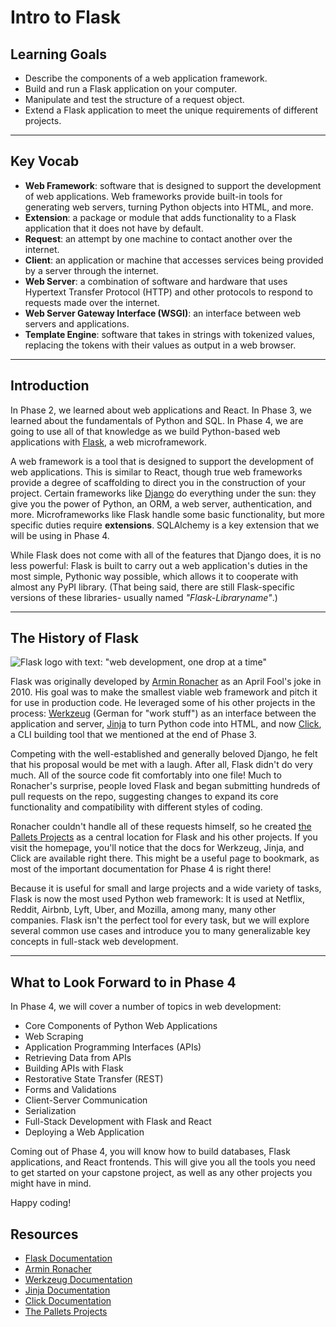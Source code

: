 # Intro to Flask

## Learning Goals

- Describe the components of a web application framework.
- Build and run a Flask application on your computer.
- Manipulate and test the structure of a request object.
- Extend a Flask application to meet the unique requirements of different projects.

***

## Key Vocab

- **Web Framework**: software that is designed to support the development of
  web applications. Web frameworks provide built-in tools for generating web
  servers, turning Python objects into HTML, and more.
- **Extension**: a package or module that adds functionality to a Flask
  application that it does not have by default.
- **Request**: an attempt by one machine to contact another over the internet.
- **Client**: an application or machine that accesses services being provided
  by a server through the internet.
- **Web Server**: a combination of software and hardware that uses Hypertext
  Transfer Protocol (HTTP) and other protocols to respond to requests made
  over the internet.
- **Web Server Gateway Interface (WSGI)**: an interface between web servers
  and applications.
- **Template Engine**: software that takes in strings with tokenized
  values, replacing the tokens with their values as output in a web browser.

***

## Introduction

In Phase 2, we learned about web applications and React. In Phase 3, we learned
about the fundamentals of Python and SQL. In Phase 4, we are going to use all of
that knowledge as we build Python-based web applications with
[Flask](https://flask.palletsprojects.com/en/2.2.x/), a web microframework.

A web framework is a tool that is designed to support the development of web
applications. This is similar to React, though true web frameworks provide a
degree of scaffolding to direct you in the construction of your project. Certain
frameworks like [Django](https://www.djangoproject.com/) do everything under the
sun: they give you the power of Python, an ORM, a web server, authentication,
and more. Microframeworks like Flask handle some basic functionality, but more
specific duties require **extensions**. SQLAlchemy is a key extension that we
will be using in Phase 4.

While Flask does not come with all of the features that Django does, it is no
less powerful: Flask is built to carry out a web application's duties in the
most simple, Pythonic way possible, which allows it to cooperate with almost
any PyPI library. (That being said, there are still Flask-specific versions
of these libraries- usually named _"Flask-Libraryname"_.)

***

## The History of Flask

![Flask logo with text: "web development, one drop at a time"](https://curriculum-content.s3.amazonaws.com/python/1200px-Flask_logo.png "flask logo")

Flask was originally developed by [Armin Ronacher][armron] as an April Fool's
joke in 2010. His goal was to make the smallest viable web framework and pitch
it for use in production code. He leveraged some of his other projects in the
process: [Werkzeug][werk] (German for "work stuff") as an interface between the
application and server, [Jinja][jinja] to turn Python code into HTML, and now
[Click][click], a CLI building tool that we mentioned at the end of Phase 3.

Competing with the well-established and generally beloved Django, he felt that
his proposal would be met with a laugh. After all, Flask didn't do very much.
All of the source code fit comfortably into one file! Much to Ronacher's
surprise, people loved Flask and began submitting hundreds of pull requests on
the repo, suggesting changes to expand its core functionality and compatibility
with different styles of coding.

Ronacher couldn't handle all of these requests himself, so he created [the
Pallets Projects][pp] as a central location for Flask and his other projects.
If you visit the homepage, you'll notice that the docs for Werkzeug, Jinja, and
Click are available right there. This might be a useful page to bookmark, as
most of the important documentation for Phase 4 is right there!

Because it is useful for small and large projects and a wide variety of tasks,
Flask is now the most used Python web framework: It is used at Netflix, Reddit,
Airbnb, Lyft, Uber, and Mozilla, among many, many other companies. Flask isn't
the perfect tool for every task, but we will explore several common use cases
and introduce you to many generalizable key concepts in full-stack web
development.

***

## What to Look Forward to in Phase 4

In Phase 4, we will cover a number of topics in web development:

- Core Components of Python Web Applications
- Web Scraping
- Application Programming Interfaces (APIs)
- Retrieving Data from APIs
- Building APIs with Flask
- Restorative State Transfer (REST)
- Forms and Validations
- Client-Server Communication
- Serialization
- Full-Stack Development with Flask and React
- Deploying a Web Application

Coming out of Phase 4, you will know how to build databases, Flask applications,
and React frontends. This will give you all the tools you need to get started
on your capstone project, as well as any other projects you might have in mind.

Happy coding!

## Resources

- [Flask Documentation][flask]
- [Armin Ronacher][armron]
- [Werkzeug Documentation][werk]
- [Jinja Documentation][jinja]
- [Click Documentation][click]
- [The Pallets Projects][pp]

[flask]: (https://flask.palletsprojects.com/en/2.2.x/)
[armron]: (https://lucumr.pocoo.org/)
[werk]: (https://palletsprojects.com/p/werkzeug/)
[jinja]: (https://palletsprojects.com/p/jinja/)
[click]: (https://palletsprojects.com/p/click/)
[pp]: (https://palletsprojects.com/)

